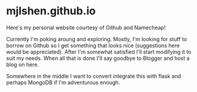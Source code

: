 mjlshen.github.io
=================

Here's my personal website courtesy of Github and Namecheap!

Currently I'm poking aroung and exploring. Mostly, I'm looking for stuff to borrow on Github so I get something that looks nice (suggestions here would be appreciated). After I'm somewhat satisfied I'll start modifying it to suit my needs. When all that is done I'll say goodbye to Blogger and host a blog on here.

Somewhere in the middle I want to convert integrate this with flask and perhaps MongoDB if I'm adventurous enough.

